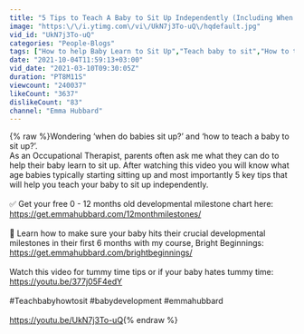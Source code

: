 ```yaml
---
title: "5 Tips to Teach A Baby to Sit Up Independently (Including When Do Babies Sit Up)"
image: "https:\/\/i.ytimg.com\/vi\/UkN7j3To-uQ\/hqdefault.jpg"
vid_id: "UkN7j3To-uQ"
categories: "People-Blogs"
tags: ["How to help Baby Learn to Sit Up","Teach baby to sit","How to teach baby to sit"]
date: "2021-10-04T11:59:13+03:00"
vid_date: "2021-03-10T09:30:05Z"
duration: "PT8M11S"
viewcount: "240037"
likeCount: "3637"
dislikeCount: "83"
channel: "Emma Hubbard"
---
```

{% raw %}Wondering ‘when do babies sit up?’ and ‘how to teach a baby to sit up?’. <br />As an Occupational Therapist, parents often ask me what they can do to help their baby learn to sit up. After watching this video you will know what age babies typically starting sitting up and most importantly 5 key tips that will help you teach your baby to sit up independently. <br /><br />✅ Get your free 0 - 12 months old developmental milestone chart here:<br /><a rel="nofollow" target="blank" href="https://get.emmahubbard.com/12monthmilestones/">https://get.emmahubbard.com/12monthmilestones/</a><br /><br />👶 Learn how to make sure your baby hits their crucial developmental milestones in their first 6 months with my course, Bright Beginnings: <a rel="nofollow" target="blank" href="https://get.emmahubbard.com/brightbeginnings/">https://get.emmahubbard.com/brightbeginnings/</a><br /><br />Watch this video for tummy time tips or if your baby hates tummy time:<br /><a rel="nofollow" target="blank" href="https://youtu.be/377j05F4edY">https://youtu.be/377j05F4edY</a><br /><br />#Teachbabyhowtosit #babydevelopment #emmahubbard<br /><br /><a rel="nofollow" target="blank" href="https://youtu.be/UkN7j3To-uQ">https://youtu.be/UkN7j3To-uQ</a>{% endraw %}
